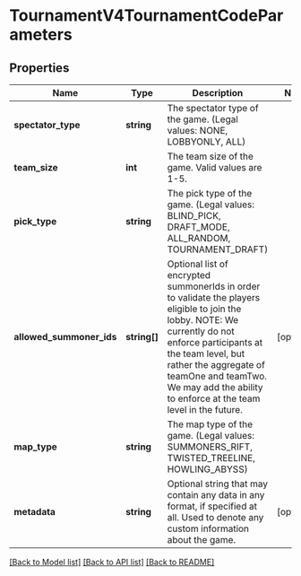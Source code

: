 # TournamentV4TournamentCodeParameters

## Properties
Name | Type | Description | Notes
------------ | ------------- | ------------- | -------------
**spectator_type** | **string** | The spectator type of the game.              (Legal values:  NONE,  LOBBYONLY,  ALL) | 
**team_size** | **int** | The team size of the game. Valid values are 1-5. | 
**pick_type** | **string** | The pick type of the game.              (Legal values:  BLIND_PICK,  DRAFT_MODE,  ALL_RANDOM,  TOURNAMENT_DRAFT) | 
**allowed_summoner_ids** | **string[]** | Optional list of encrypted summonerIds in order to validate the players eligible to join the lobby. NOTE: We currently do not enforce participants at the team level, but rather the aggregate of teamOne and teamTwo. We may add the ability to enforce at the team level in the future. | [optional] 
**map_type** | **string** | The map type of the game.              (Legal values:  SUMMONERS_RIFT,  TWISTED_TREELINE,  HOWLING_ABYSS) | 
**metadata** | **string** | Optional string that may contain any data in any format, if specified at all. Used to denote any custom information about the game. | [optional] 

[[Back to Model list]](../README.md#documentation-for-models) [[Back to API list]](../README.md#documentation-for-api-endpoints) [[Back to README]](../README.md)


